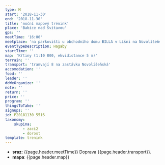 ```yaml
---
type: M
start: '2018-11-30'
end: '2018-11-30'
title: 'noční mapový trénink'
place: 'Babice nad Svitavou'
gps: ''
meetTime: '16:00'
meetplace: 'na parkovišti u obchodního domu BILLA v Líšni na Novolíšeňské'
eventTypeDescription: Hagaby
startTime: ''
map: 'Křtiny (1:10 000, ekvidistance 5 m)'
terrain: ''
transport: 'tramvají 8 na zastávku Novolíšeňská'
accomodation: ''
food: ''
leader: ''
doWeOrganize: ''
note: ''
return: ''
price: ''
program: ''
thingsToTake: ''
signups: ''
id: P20181130_5516
taxonomy:
    skupina:
        - zaci2
        - dorost
template: trenink
---
```

* **sraz**: {{page.header.meetTime}} Doprava {{page.header.transport}}.
* **mapa**: {{page.header.map}}
